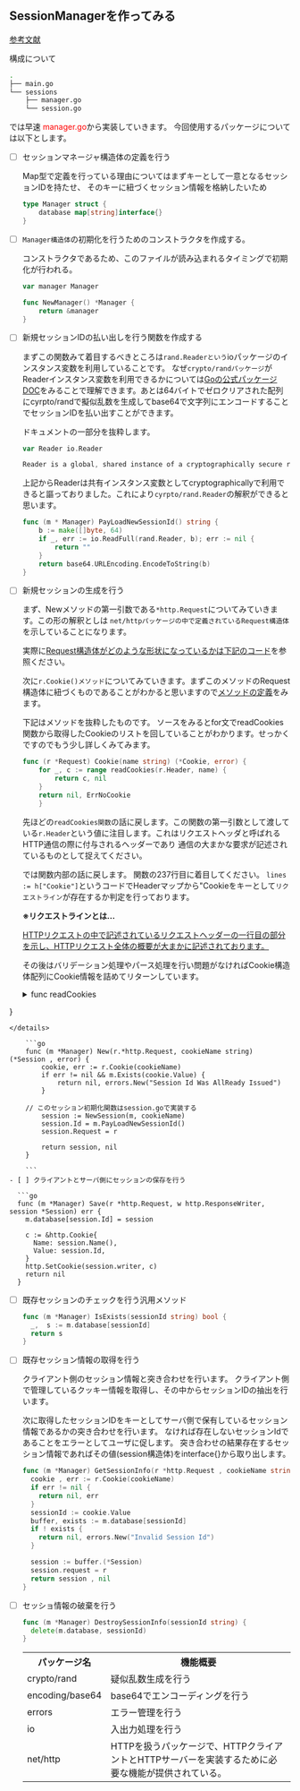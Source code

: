 ## SessionManagerを作ってみる

[参考文献](https://leben.mobi/go/session-design/practice/web/)

構成について

```sh
.
├── main.go
└── sessions
    ├── manager.go
    └── session.go
```
では早速 <span style="color: red; ">manager.go</span>から実装していきます。
今回使用するパッケージについては以下とします。

- [ ] セッションマネージャ構造体の定義を行う

	Map型で定義を行っている理由についてはまずキーとして一意となるセッションIDを持たせ、
	そのキーに紐づくセッション情報を格納したいため

	```go
	type Manager struct {
		database map[string]interface{}
	}
	```
- [ ] `Manager構造体`の初期化を行うためのコンストラクタを作成する。

	コンストラクタであるため、このファイルが読み込まれるタイミングで初期化が行われる。

	```go
	var manager Manager

	func NewManager() *Manager {
		return &manager
	}
	```
- [ ] 新規セッションIDの払い出しを行う関数を作成する

	まずこの関数みて着目するべきところは`rand.Readerという`ioパッケージのインスタンス変数を利用していることです。
	なぜ`crypto/randパッケージ`がReaderインスタンス変数を利用できるかについては[Goの公式パッケージDOC](https://golang.org/pkg/crypto/rand/#pkg-variables)をみることで理解できます。あとは64バイトでゼロクリアされた配列にcyrpto/randで擬似乱数を生成してbase64で文字列にエンコードすることでセッションIDを払い出すことができます。

	ドキュメントの一部分を抜粋します。
	```go
	var Reader io.Reader

	Reader is a global, shared instance of a cryptographically secure random number generator.
	```
	上記からReaderは共有インスタンス変数としてcryptographicallyで利用できると謳っておりました。これにより`cyrpto/rand.Reader`の解釈ができると思います。

	```go
	func (m * Manager) PayLoadNewSessionId() string {
		b := make([]byte, 64)
		if _, err := io.ReadFull(rand.Reader, b); err := nil {
			return ""
		}
		return base64.URLEncoding.EncodeToString(b)
	}
	```

- [ ] 新規セッションの生成を行う

	まず、Newメソッドの第一引数である`*http.Request`についてみていきます。この形の解釈としは
	`net/httpパッケージの中で定義されているRequest構造体`を示していることになります。

	実際に[Request構造体がどのような形状になっているかは下記のコード](https://github.com/golang/go/blob/master/src/net/http/request.go#L108)を参照ください。

	次に`r.Cookie()メソッド`についてみていきます。まずこのメソッドのRequest構造体に紐づくものであることがわかると思いますので[メソッドの定義](	https://github.com/golang/go/blob/master/src/net/http/request.go#L422)をみます。

	下記はメソッドを抜粋したものです。
	ソースをみるとfor文でreadCookies関数から取得したCookieのリストを回していることがわかります。せっかくですのでもう少し詳しくみてみます。

	```go
	func (r *Request) Cookie(name string) (*Cookie, error) {
		for _, c := range readCookies(r.Header, name) {
			return c, nil
		}
		return nil, ErrNoCookie
		}
	```
	先ほどの`readCookies関数`の話に戻します。この関数の第一引数として渡している`r.Header`という値に注目します。これはリクエストヘッダと呼ばれるHTTP通信の際に付与されるヘッダーであり
	通信の大まかな要求が記述されているものとして捉えてください。

	では関数内部の話に戻します。
	関数の237行目に着目してください。
	`lines := h["Cookie"]`というコードでHeaderマップから"Cookieをキーとして`リクエストライン`が存在するか判定を行っております。

	**※リクエストラインとは...**

	[HTTPリクエストの中で記述されているリクエストヘッダーの一行目の部分を示し、HTTPリクエスト全体の概要が大まかに記述されております。](https://wa3.i-3-i.info/word1843.html)

	その後はバリデーション処理やパース処理を行い問題がなければCookie構造体配列にCookie情報を詰めてリターンしています。

	<details>
	<summary>func readCookies </summary>

	```go
	func readCookies(h Header, filter string) []*Cookie {
	lines := h["Cookie"]
	if len(lines) == 0 {
		return []*Cookie{}
	}

	cookies := make([]*Cookie, 0, len(lines)+strings.Count(lines[0], ";"))
	for _, line := range lines {
		line = strings.TrimSpace(line)

		var part string
		for len(line) > 0 { // continue since we have rest
			if splitIndex := strings.Index(line, ";"); splitIndex > 0 {
				part, line = line[:splitIndex], line[splitIndex+1:]
			} else {
				part, line = line, ""
			}
			part = strings.TrimSpace(part)
			if len(part) == 0 {
				continue
			}
			name, val := part, ""
			if j := strings.Index(part, "="); j >= 0 {
				name, val = name[:j], name[j+1:]
			}
			if !isCookieNameValid(name) {
				continue
			}
			if filter != "" && filter != name {
				continue
			}
			val, ok := parseCookieValue(val, true)
			if !ok {
				continue
			}
			cookies = append(cookies, &Cookie{Name: name, Value: val})
		}
	}
	return cookies
 }
```
</details>

	```go
	func (m *Manager) New(r.*http.Request, cookieName string) (*Session , error) {
		cookie, err := r.Cookie(cookieName)
		if err != nil && m.Exists(cookie.Value) {
			return nil, errors.New("Session Id Was AllReady Issued")
		}

    // このセッション初期化関数はsession.goで実装する
		session := NewSession(m, cookieName)
		session.Id = m.PayLoadNewSessionId()
		session.Request = r

		return session, nil
	}

	```
- [ ] クライアントとサーバ側にセッションの保存を行う

  ```go
  func (m *Manager) Save(r *http.Request, w http.ResponseWriter, session *Session) err {
    m.database[session.Id] = session

    c := &http.Cookie{
      Name: session.Name(),
      Value: session.Id,
    }
    http.SetCookie(session.writer, c)
    return nil
  }

  ```
- [ ] 既存セッションのチェックを行う汎用メソッド

  ```go
  func (m *Manager) IsExists(sessionId string) bool {
    _,  s := m.database[sessionId]  
    return s
  }
  ```
- [ ] 既存セッション情報の取得を行う

  クライアント側のセッション情報と突き合わせを行います。
  クライアント側で管理しているクッキー情報を取得し、その中からセッションIDの抽出を行います。

  次に取得したセッションIDをキーとしてサーバ側で保有しているセッション情報であるかの突き合わせを行います。
  なければ存在しないセッションIdであることをエラーとしてユーザに促します。
  突き合わせの結果存在するセッション情報であればその値(session構造体)をinterface{}から取り出します。

  ```go
  func (m *Manager) GetSessionInfo(r *http.Request , cookieName string) {
    cookie , err := r.Cookie(cookieName)
    if err != nil {
      return nil, err
    }
    sessionId := cookie.Value
    buffer, exists := m.database[sessionId]
    if ! exists {
      return nil, errors.New("Invalid Session Id")
    }

    session := buffer.(*Session)
    session.request = r
    return session , nil
  }
  ```
- [ ] セッショ情報の破棄を行う

  ```go
  func (m *Manager) DestroySessionInfo(sessionId string) {
    delete(m.database, sessionId)
  }
  ```

  <table>
  	<tr>
  		<th>パッケージ名</th>
  		<th>機能概要</th>
  	</tr>
  	<tr>
  		<td>crypto/rand</td>
  		<td>疑似乱数生成を行う</td>
  	</tr>
  	<tr>
  		<td>encoding/base64</td>
  		<td>base64でエンコーディングを行う</td>
  	</tr>
  	<tr>
  		<td>errors</td>
  		<td>エラー管理を行う</td>
  	</tr>
  	<tr>
  		<td>io</td>
  		<td>入出力処理を行う</td>
  	</tr>
  	<tr>
  		<td>net/http</td>
  		<td>HTTPを扱うパッケージで、HTTPクライアントとHTTPサーバーを実装するために必要な機能が提供されている。</td>
  	</tr>
  </tabel>
